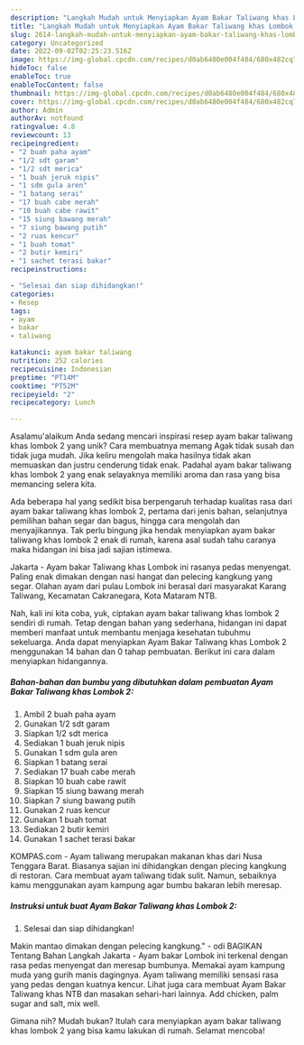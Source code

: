 ```yaml
---
description: "Langkah Mudah untuk Menyiapkan Ayam Bakar Taliwang khas Lombok 2{ yang Enak Banget"
title: "Langkah Mudah untuk Menyiapkan Ayam Bakar Taliwang khas Lombok 2{ yang Enak Banget"
slug: 2614-langkah-mudah-untuk-menyiapkan-ayam-bakar-taliwang-khas-lombok-2-yang-enak-banget
category: Uncategorized
date: 2022-09-02T02:25:23.516Z
image: https://img-global.cpcdn.com/recipes/d0ab6480e004f484/680x482cq70/ayam-bakar-taliwang-khas-lombok-2-foto-resep-utama.jpg
hideToc: false
enableToc: true
enableTocContent: false
thumbnail: https://img-global.cpcdn.com/recipes/d0ab6480e004f484/680x482cq70/ayam-bakar-taliwang-khas-lombok-2-foto-resep-utama.jpg
cover: https://img-global.cpcdn.com/recipes/d0ab6480e004f484/680x482cq70/ayam-bakar-taliwang-khas-lombok-2-foto-resep-utama.jpg
author: Admin
authorAv: notfound
ratingvalue: 4.8
reviewcount: 13
recipeingredient:
- "2 buah paha ayam"
- "1/2 sdt garam"
- "1/2 sdt merica"
- "1 buah jeruk nipis"
- "1 sdm gula aren"
- "1 batang serai"
- "17 buah cabe merah"
- "10 buah cabe rawit"
- "15 siung bawang merah"
- "7 siung bawang putih"
- "2 ruas kencur"
- "1 buah tomat"
- "2 butir kemiri"
- "1 sachet terasi bakar"
recipeinstructions:

- "Selesai dan siap dihidangkan!"
categories:
- Resep
tags:
- ayam
- bakar
- taliwang

katakunci: ayam bakar taliwang 
nutrition: 252 calories
recipecuisine: Indonesian
preptime: "PT14M"
cooktime: "PT52M"
recipeyield: "2"
recipecategory: Lunch

---
```



Asalamu'alaikum Anda sedang mencari inspirasi resep ayam bakar taliwang khas lombok 2 yang unik? Cara membuatnya memang Agak tidak susah dan tidak juga mudah. Jika keliru mengolah maka hasilnya tidak akan memuaskan dan justru cenderung tidak enak. Padahal ayam bakar taliwang khas lombok 2 yang enak selayaknya memiliki aroma dan rasa yang bisa memancing selera kita.


Ada beberapa hal yang sedikit bisa berpengaruh terhadap kualitas rasa dari ayam bakar taliwang khas lombok 2, pertama dari jenis bahan, selanjutnya pemilihan bahan segar dan bagus, hingga cara mengolah dan menyajikannya. Tak perlu bingung jika hendak menyiapkan ayam bakar taliwang khas lombok 2 enak di rumah, karena asal sudah tahu caranya maka hidangan ini bisa jadi sajian istimewa.

Jakarta - Ayam bakar Taliwang khas Lombok ini rasanya pedas menyengat. Paling enak dimakan dengan nasi hangat dan pelecing kangkung yang segar. Olahan ayam dari pulau Lombok ini berasal dari masyarakat Karang Taliwang, Kecamatan Cakranegara, Kota Mataram NTB.


Nah, kali ini kita coba, yuk, ciptakan ayam bakar taliwang khas lombok 2 sendiri di rumah. Tetap dengan bahan yang sederhana, hidangan ini dapat memberi manfaat untuk membantu menjaga kesehatan tubuhmu sekeluarga. Anda dapat menyiapkan Ayam Bakar Taliwang khas Lombok 2 menggunakan 14 bahan dan 0 tahap pembuatan. Berikut ini cara dalam menyiapkan hidangannya.

<!--inarticleads1-->

##### Bahan-bahan dan bumbu yang dibutuhkan dalam pembuatan Ayam Bakar Taliwang khas Lombok 2:

1. Ambil 2 buah paha ayam
1. Gunakan 1/2 sdt garam
1. Siapkan 1/2 sdt merica
1. Sediakan 1 buah jeruk nipis
1. Gunakan 1 sdm gula aren
1. Siapkan 1 batang serai
1. Sediakan 17 buah cabe merah
1. Siapkan 10 buah cabe rawit
1. Siapkan 15 siung bawang merah
1. Siapkan 7 siung bawang putih
1. Gunakan 2 ruas kencur
1. Gunakan 1 buah tomat
1. Sediakan 2 butir kemiri
1. Gunakan 1 sachet terasi bakar


KOMPAS.com - Ayam taliwang merupakan makanan khas dari Nusa Tenggara Barat. Biasanya sajian ini dihidangkan dengan plecing kangkung di restoran. Cara membuat ayam taliwang tidak sulit. Namun, sebaiknya kamu menggunakan ayam kampung agar bumbu bakaran lebih meresap. 

<!--inarticleads2-->

##### Instruksi untuk buat Ayam Bakar Taliwang khas Lombok 2:


1. Selesai dan siap dihidangkan!

Makin mantao dimakan dengan pelecing kangkung.&#34; - odi BAGIKAN Tentang Bahan Langkah Jakarta - Ayam bakar Lombok ini terkenal dengan rasa pedas menyengat dan meresap bumbunya. Memakai ayam kampung muda yang gurih manis dagingnya. Ayam taliwang memiliki sensasi rasa yang pedas dengan kuatnya kencur. Lihat juga cara membuat Ayam Bakar Taliwang khas NTB dan masakan sehari-hari lainnya. Add chicken, palm sugar and salt, mix well. 

Gimana nih? Mudah bukan? Itulah cara menyiapkan ayam bakar taliwang khas lombok 2 yang bisa kamu lakukan di rumah. Selamat mencoba!
